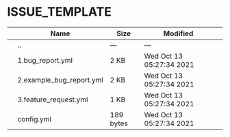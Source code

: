 # ISSUE_TEMPLATE

<table><thead><tr class="header"><th></th><th>Name</th><th>Size</th><th>Modified</th><th></th></tr></thead><tbody><tr class="odd"><td></td><td><span class="goup">..</span></td><td>—</td><td>—</td><td></td></tr><tr class="even"><td></td><td><span class="name">1.bug_report.yml</span></td><td>2 KB</td><td>Wed Oct 13 05:27:34 2021</td><td></td></tr><tr class="odd"><td></td><td><span class="name">2.example_bug_report.yml</span></td><td>2 KB</td><td>Wed Oct 13 05:27:34 2021</td><td></td></tr><tr class="even"><td></td><td><span class="name">3.feature_request.yml</span></td><td>1 KB</td><td>Wed Oct 13 05:27:34 2021</td><td></td></tr><tr class="odd"><td></td><td><span class="name">config.yml</span></td><td>189 bytes</td><td>Wed Oct 13 05:27:34 2021</td><td></td></tr></tbody></table>
